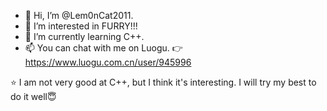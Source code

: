 - 👋 Hi, I’m @Lem0nCat2011.
- 👀 I’m interested in FURRY!!!
- 🌱 I’m currently learning C++.
- 📫 You can chat with me on Luogu. 👉https://www.luogu.com.cn/user/945996

⭐ I am not very good at C++, but I think it's interesting. I will try my best to do it well😇

<!---
Lem0nCat2011/Lem0nCat2011 is a ✨ special ✨ repository because its `README.md` (this file) appears on your GitHub profile.
You can click the Preview link to take a look at your changes.
--->
